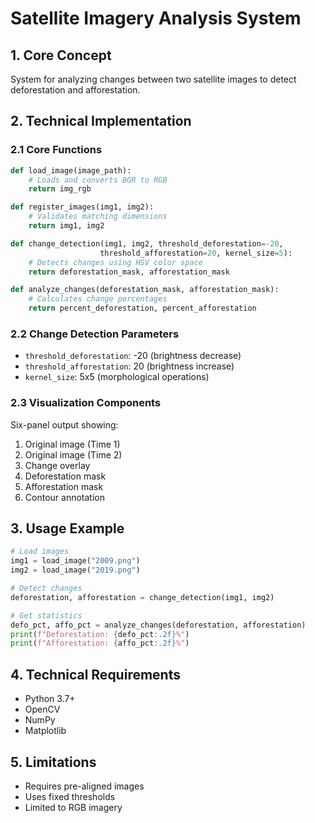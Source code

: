 # **Satellite Imagery Analysis System**

## **1. Core Concept**

System for analyzing changes between two satellite images to detect deforestation and afforestation.

## **2. Technical Implementation**

### **2.1 Core Functions**

```python
def load_image(image_path):
    # Loads and converts BGR to RGB
    return img_rgb

def register_images(img1, img2):
    # Validates matching dimensions
    return img1, img2

def change_detection(img1, img2, threshold_deforestation=-20,
                    threshold_afforestation=20, kernel_size=5):
    # Detects changes using HSV color space
    return deforestation_mask, afforestation_mask

def analyze_changes(deforestation_mask, afforestation_mask):
    # Calculates change percentages
    return percent_deforestation, percent_afforestation
```

### **2.2 Change Detection Parameters**

-   `threshold_deforestation`: -20 (brightness decrease)
-   `threshold_afforestation`: 20 (brightness increase)
-   `kernel_size`: 5x5 (morphological operations)

### **2.3 Visualization Components**

Six-panel output showing:

1. Original image (Time 1)
2. Original image (Time 2)
3. Change overlay
4. Deforestation mask
5. Afforestation mask
6. Contour annotation

## **3. Usage Example**

```python
# Load images
img1 = load_image("2009.png")
img2 = load_image("2019.png")

# Detect changes
deforestation, afforestation = change_detection(img1, img2)

# Get statistics
defo_pct, affo_pct = analyze_changes(deforestation, afforestation)
print(f"Deforestation: {defo_pct:.2f}%")
print(f"Afforestation: {affo_pct:.2f}%")
```

## **4. Technical Requirements**

-   Python 3.7+
-   OpenCV
-   NumPy
-   Matplotlib

## **5. Limitations**

-   Requires pre-aligned images
-   Uses fixed thresholds
-   Limited to RGB imagery
